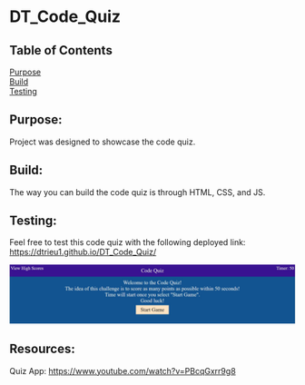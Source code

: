 # DT_Code_Quiz

## Table of Contents

[Purpose](#Purpose) <br>
[Build](#Build) <br>
[Testing](#Testing) <br>

## Purpose:
Project was designed to showcase the code quiz. 

## Build:

The way you can build the code quiz is through HTML, CSS, and JS. 

## Testing:

Feel free to test this code quiz with the following deployed link: https://dtrieu1.github.io/DT_Code_Quiz/

<img src="Code Quiz.JPG" alt="homepage photo">

## Resources: 
Quiz App: https://www.youtube.com/watch?v=PBcqGxrr9g8 <br>

